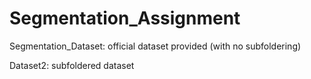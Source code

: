 # Segmentation_Assignment

Segmentation_Dataset: official dataset provided (with no subfoldering)

Dataset2: subfoldered dataset
